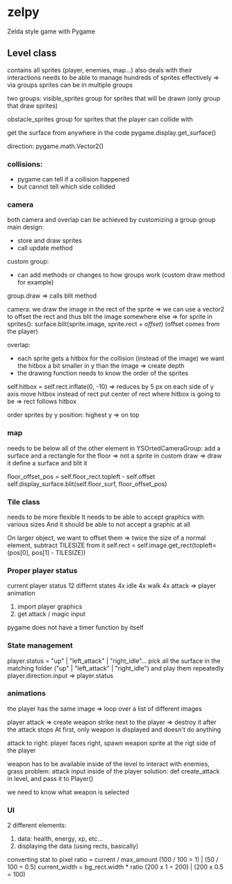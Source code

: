 # zelpy

Zelda style game with Pygame

## Level class

contains all sprites (player, enemies, map...)
also deals with their interactions
needs to be able to manage hundreds of sprites effectively
=> via groups
sprites can be in multiple groups

two groups:
visible_sprites
group for sprites that will be drawn (only group that draw sprites)

obstacle_sprites
group for sprites that the player can collide with

get the surface from anywhere in the code
pygame.display.get_surface()

direction: pygame.math.Vector2()

### collisions:

- pygame can tell if a collision happened
- but cannot tell which side collided

### camera

both camera and overlap can be achieved by customizing a group
group main design:

- store and draw sprites
- call update method

custom group:

- can add methods or changes to how groups work
  (custom draw method for example)

group.draw => calls blit method

camera:
we draw the image in the rect of the sprite
=> we can use a vector2 to offset the rect and thus blit the image somewhere else
=> for sprite in sprites():
surface.blit(sprite.image, sprite.rect _+ offset_)
(offset comes from the player)

overlap:

- each sprite gets a hitbox for the collision (instead of the image)
  we want the hitbox a bit smaller in y than the image => create depth
- the drawing function needs to know the order of the sprites

self.hitbox = self.rect.inflate(0, -10)
=> reduces by 5 px on each side of y axis
move hitbox instead of rect
put center of rect where hitbox is going to be => rect follows hitbox

order sprites by y position: highest y => on top

### map

needs to be below all of the other element
in YSOrtedCameraGroup:
add a surface and a rectangle for the floor => not a sprite
in custom draw => draw it
define a surface and blit it

floor_offset_pos = self.floor_rect.topleft - self.offset
self.display_surface.blit(self.floor_surf, floor_offset_pos)

### Tile class

needs to be more flexible
It needs to be able to accept graphics with various sizes
And it should be able to not accept a graphic at all

On larger object, we want to offset them
=> twice the size of a normal element, subtract TILESIZE from it
self.rect = self.image.get_rect(topleft= (pos[0], pos[1] - TILESIZE))

### Proper player status

current player status
12 differnt states
4x idle
4x walk
4x attack
=> player animation

1. import player graphics
2. get attack / magic input

pygame does not have a timer function by itself

### State management

player.status = "up" | "left_attack" | "right_idle"...
pick all the surface in the matching folder ("up" | "left_attack" | "right_idle") and play them repeatedly
player.direction.input => player.status

### animations

the player has the same image
=> loop over a list of different images

player attack
=> create weapon strike next to the player
=> destroy it after the attack stops
At first, only weapon is displayed and doesn't do anything

attack to right:
player faces right, spawn weapon sprite at the rigt side of the player

weapon has to be available inside of the level to interact with enemies, grass
problem: attack input inside of the player
solution: def create_attack in level, and pass it to Player()

we need to know what weapon is selected

### UI

2 different elements:

1. data: health, energy, xp, etc...
2. displaying the data (using rects, basically)

converting stat to pixel
ratio = current / max_amount (100 / 100 = 1) | (50 / 100 = 0.5)
current_width = bg_rect.width \* ratio (200 x 1 = 200) | (200 x 0.5 = 100)
